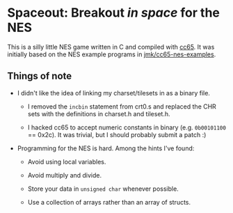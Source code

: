 # Spaceout: Breakout *in space* for the NES

This is a silly little NES game written in C and compiled with
[cc65](https://github.com/cc65/cc65).  It was initially based on the NES example
programs in [jmk/cc65-nes-examples](https://github.com/jmk/cc65-nes-examples).

## Things of note

* I didn't like the idea of linking my charset/tilesets in as a binary file.

  * I removed the `incbin` statement from crt0.s and replaced the CHR sets with
    the definitions in charset.h and tileset.h.

  * I hacked cc65 to accept numeric constants in binary
    (e.g. `0b00101100` == 0x2c).  It was trivial, but I should probably submit
    a patch :)

* Programming for the NES is hard.  Among the hints I've found:

  * Avoid using local variables.

  * Avoid multiply and divide.

  * Store your data in `unsigned char` whenever possible.

  * Use a collection of arrays rather than an array of structs.
